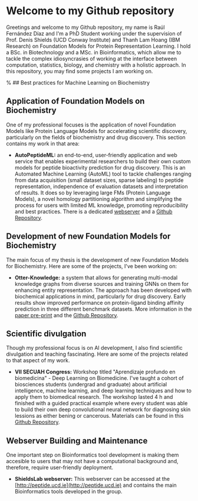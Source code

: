 # Welcome to my Github repository

Greetings and welcome to my Github repository, my name is Raúl Fernández Díaz and I'm a PhD Student working under the supervision of Prof. Denis Shields (UCD Conway Institute) and Thanh Lam Hoang (IBM Research) on Foundation Models for Protein Representation Learning. I hold a BSc. in Biotechnology and a MSc. in Bioinformatics, which allow me to tackle the complex idiosyncrasies of working at the interface between computation, statistics, biology, and chemistry with a holistic approach. In this repository, you may find some projects I am working on. 

% ## Best practices for Machine Learning on Biochemistry

##  Application of Foundation Models on Biochemistry

One of my professional focuses is the application of novel Foundation Models like Protein Language Models for accelerating scientific discovery, particularly on the fields of biochemistry and drug discovery. This section contains my work in that area:

- **AutoPeptideML:** an end-to-end, user-friendly application and web service that enables experimental researchers to build their own custom models for peptide bioactivity prediction for drug discovery. This is an Automated Machine Learning (AutoML) tool to tackle challenges ranging from data acquisition (small dataset sizes, sparse labeling) to peptide representation, independence of evaluation datasets and interpretation of results. It does so by leveraging large FMs (Protein Language Models), a novel homology partitioning algorithm and simplifying the process for users with limited ML knowledge, promoting reproducibility and best practices. There is a dedicated [webserver](http://peptide.ucd.ie/AutoPeptideML) and a [Github Repository](https://github.com/IBM/AutoPeptideML).


## Development of new Foundation Models for Biochemistry

The main focus of my thesis is the development of new Foundation Models for Biochemistry. Here are some of the projects, I've been working on:

- **Otter-Knowledge:** a system that allows for generating multi-modal knowledge graphs from diverse sources and training GNNs on them for enhancing entity representation. The approach has been developed with biochemical applications in mind, particularly for drug discovery. Early results show improved performance on protein-ligand binding affinity prediction in three different benchmark datasets. More information in the [paper pre-print](https://arxiv.org/abs/2306.12802) and the [Github Repository](https://github.com/IBM/otter-knowledge).

## Scientific divulgation

Though my professional focus is on AI development, I also find scientific divulgation and teaching fascinating. Here are some of the projects related to that aspect of my work.

- **VII SECUAH Congress:** Workshop titled "Aprendizaje profundo en biomedicina" - Deep Learning on Biomedicine. I've taught a cohort of biosciences students (undergrad and graduate) about artificial intelligence, machine learning, and deep learning techniques and how to apply them to biomedical research. The workshop lasted 4 h and finished with a guided practical example where every student was able to build their own deep convolutional neural network for diagnosing skin lessions as either bening or cancerous. Materials can be found in this [Github Repository](https://github.com/RaulFD-creator/Aprendizaje_profundo_en_biomedicina).


## Webserver Building and Maintenance

One important step on Bioinformatics tool development is making them accesible to users that may not have a computational background and, therefore, require user-friendly deployment.

- **ShieldsLab webserver:** This webserver can be accessed at the [http://peptide.ucd.ie](http://peptide.ucd.ie) and contains the main Bioinformatics tools developed in the group.
